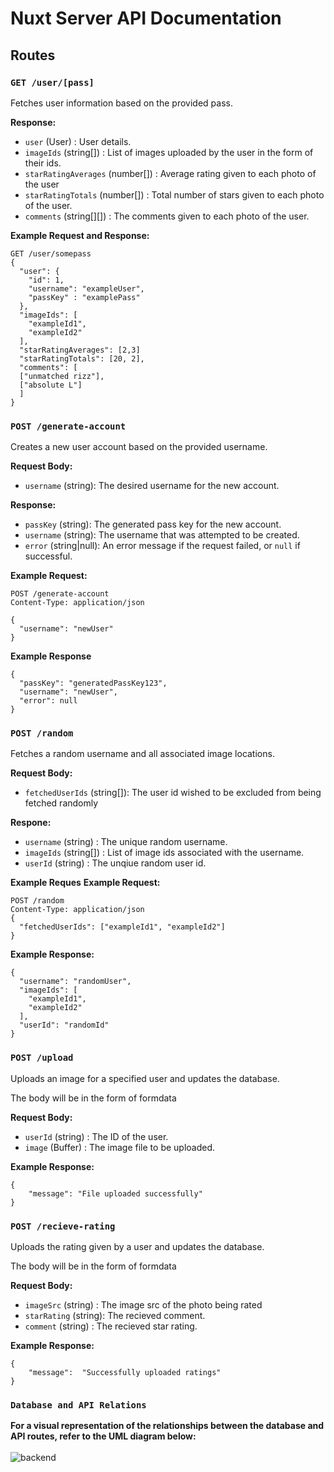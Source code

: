# Nuxt Server API Documentation

## Routes

### `GET /user/[pass]`
Fetches user information based on the provided pass.

**Response:**
- `user` (User) : User details.
- `imageIds` (string[]) : List of images uploaded by the user in the form of their ids.
- `starRatingAverages` (number[]) : Average rating given to each photo of the user
- `starRatingTotals` (number[]) : Total number of stars given to each photo of the user.
- `comments` (string[][]) : The comments given to each photo of the user.

**Example Request and Response:**
```http
GET /user/somepass
{
  "user": {
    "id": 1,
    "username": "exampleUser",
    "passKey" : "examplePass"
  },
  "imageIds": [
    "exampleId1",
    "exampleId2"
  ],
  "starRatingAverages": [2,3]
  "starRatingTotals": [20, 2],
  "comments": [
  ["unmatched rizz"],
  ["absolute L"]
  ]
}
```


### `POST /generate-account`
Creates a new user account based on the provided username.

**Request Body:**
- `username` (string): The desired username for the new account.

**Response:**
- `passKey` (string): The generated pass key for the new account.
- `username` (string): The username that was attempted to be created.
- `error` (string|null): An error message if the request failed, or `null` if successful.

**Example Request:**
```http
POST /generate-account
Content-Type: application/json

{
  "username": "newUser"
}
```
**Example Response**
```http
{
  "passKey": "generatedPassKey123",
  "username": "newUser",
  "error": null
}
```


### `POST /random`

Fetches a random username and all associated image locations.

**Request Body:**
- `fetchedUserIds` (string[]): The user id wished to be excluded from being fetched randomly

**Respone:**
- `username` (string) : The unique random username.
- `imageIds` (string[]) : List of image ids associated with the username.
- `userId` (string) : The unqiue random user id.


**Example Reques**
**Example Request:**
```http
POST /random
Content-Type: application/json
{
  "fetchedUserIds": ["exampleId1", "exampleId2"]
}
```

**Example Response:**
```http
{
  "username": "randomUser",
  "imageIds": [
    "exampleId1",
    "exampleId2"
  ],
  "userId": "randomId"
}

```


### `POST /upload`

Uploads an image for a specified user and updates the database.

The body will be in the form of formdata

**Request Body:**

- `userId` (string) : The ID of the user.
- `image` (Buffer) : The image file to be uploaded.


**Example Response:**
```http
{
    "message": "File uploaded successfully"
}
```

### `POST /recieve-rating`

Uploads the rating given by a user and updates the database.

The body will be in the form of formdata

**Request Body:**

- `imageSrc` (string) : The image src of the photo being rated
- `starRating` (string): The recieved comment.
- `comment` (string) : The recieved star rating.

**Example Response:**
```http
{
    "message":  "Successfully uploaded ratings" 
}
```

### `Database and API Relations`
**For a visual representation of the relationships between the database and API routes, refer to the UML diagram below:**
<br/>
<br/>
![backend](http://www.plantuml.com/plantuml/proxy?cache=no&src=https://raw.githubusercontent.com/BeanieMen/RankRizz/master/server/model.iuml)